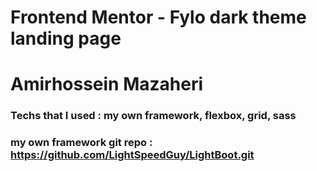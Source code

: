 # Frontend Mentor - Fylo dark theme landing page

# Amirhossein Mazaheri

### Techs that I used : my own framework, flexbox, grid, sass

### my own framework git repo : https://github.com/LightSpeedGuy/LightBoot.git



